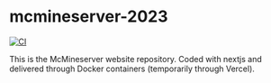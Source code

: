 # mcmineserver-2023

[![CI](https://github.com/DerLev/mcmineserver-2023/actions/workflows/integration.yml/badge.svg?branch=main&event=push)](https://github.com/DerLev/mcmineserver-2023/actions/workflows/integration.yml)

This is the McMineserver website repository. Coded with nextjs and delivered 
through Docker containers (temporarily through Vercel).
